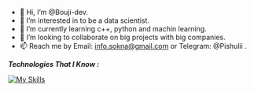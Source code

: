 - 👋 Hi, I’m @Bouji-dev.
- 👀 I’m interested in to be a data scientist.
- 🌱 I’m currently learning c++, python and machin learning.
- 💞️ I’m looking to collaborate on big projects with big companies.
- 📫 Reach me by Email: info.sokna@gmail.com or Telegram: @Pishulii .


***Technologies That I Know :***


[![My Skills](https://skillicons.dev/icons?i=py,anaconda,pycharm,ubuntu,vscode,github,linkedin,mysql,cpp,stackoverflow,ai)](https://skillicons.dev)
<!---
Bouji-dev/Bouji-dev is a ✨ special ✨ repository because its `README.md` (this file) appears on your GitHub profile.
You can click the Preview link to take a look at your changes.
--->

